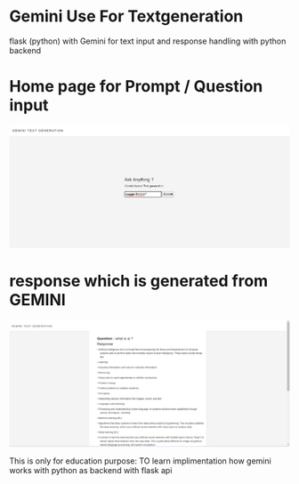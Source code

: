 # Gemini Use For Textgeneration
 flask (python) with Gemini for text input and response handling with python backend  

# Home page for Prompt / Question input
<img src="static\images\homepage.png" alt="">

# response which is generated from GEMINI
<img src="static\images\response.png" alt="">

This is only for education purpose:
TO learn implimentation how gemini works with python as backend with flask api 
